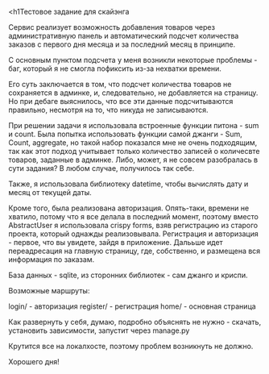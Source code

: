 <h1Тестовое задание для скайэнга</h1>

Сервис реализует возможность добавления товаров через административную панель и автоматический подсчет количества заказов с первого дня месяца и за последний месяц в принципе.

С основным пунктом подсчета у меня возникли некоторые проблемы - баг, который я не смогла пофиксить из-за нехватки времени.

Его суть заключается в том, что подсчет количества товаров не сохраняется в админке, и, следовательно, не добавляется на страницу. Но при дебаге выяснилось, что все эти данные подсчитываются правильно, несмотря на то, что никуда не записываются.

При решении задачи я использовала встроенные функции питона - sum и count. Была попытка использовать функции самой джанги - Sum, Count, aggregate, но такой набор показался мне не очень подходящим, так как этот подход учитывает только количество
записей о количесвте товаров, заданные в админке. Либо, может, я не совсем разобралась в сути задания? В любом случае, получилось так себе.

Также, я использовала библиотеку datetime, чтобы вычислять дату и месяц от текущей даты.

Кроме того, была реализована авторизация. Опять-таки, времени не хватило, потому что я все делала в последний момент, поэтому вместо AbstractUser я использовала crispy forms, взяв регистрацию из старого проекта, который однажды
реализовывала. Регистрация и авторизация - первое, что вы увидете, зайдя в приложение. Далььше идет переадресация на главную страницу, где, собственно, и размещена вся информация по заказам.

База данных - sqlite, из сторонних библиотек - сам джанго и криспи. 

Возможные маршруты: 

login/ - авторизация
register/ - регистрация
home/ - основная страница

Как развернуть у себя, думаю, подробно объяснять не нужно - скачать, установить зависимости, запустит через manage.py 

Крутится все на локалхосте, поэтому проблем возникнуть не должно. 

Хорошего дня!

